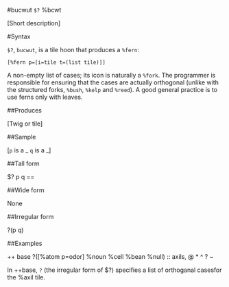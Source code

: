 #bucwut `$?` %bcwt

[Short description]

#Syntax

`$?`, `bucwut`, is a tile hoon that produces a `%fern`:

    [%fern p=[i=tile t=(list tile)]]

A non-empty list of cases; its icon is naturally a `%fork`. The programmer is
responsible for ensuring that the cases are actually orthogonal (unlike with
the structured forks, `%bush`, `%kelp` and `%reed`). A good general practice
is to use ferns only with leaves.

##Produces

[Twig or tile]

##Sample

[`p` is a _
`q` is a _]

##Tall form

$?  p
        q
    ==

##Wide form

None

##Irregular form

?(p q)

##Examples

++  base  ?([%atom p=odor] %noun %cell %bean %null)     ::  axils, @ * ^ ? ~

In ++base, `?` (the irregular form of $?) specifies a list of orthoganal casesfor the %axil tile.

